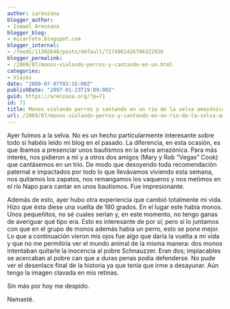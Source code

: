 ```yaml
---
author: iarenzana
blogger_author:
- Ismael Arenzana
blogger_blog:
- micarreta.blogspot.com
blogger_internal:
- /feeds/11302648/posts/default/7274961426796322926
blogger_permalink:
- /2009/07/monos-violando-perros-y-cantando-en-un.html
categories:
- Viajes
date: "2009-07-07T03:16:00Z"
publishDate: "2097-01-23T19:09:00Z"
guid: https://arenzana.org/?p=71
id: 71
title: Monos violando perros y cantando en un río de la selva amazónica
url: /2009/07/monos-violando-perros-y-cantando-en-un-rio-de-la-selva-amazonica/
---
```

Ayer fuimos a la selva. No es un hecho particularmente interesante sobre todo si habéis leído mi blog en el pasado. La diferencia, en esta ocasión, es que íbamos a presenciar unos bautismos en la selva amazónica. Para más interés, nos pidieron a mí y a otros dos amigos (Mary y Rob &#8220;Vegas&#8221; Cook) que cantásemos en un trío. De modo que desoyendo toda recomendación paternal e impactados por todo lo que llevávamos viviendo esta semana, nos quitamos los zapatos, nos remangamos los vaqueros y nos metimos en el río Napo para cantar en unos bautismos. Fue impresionante.

Además de esto, ayer hubo otra experiencia que cambió totalmente mi vida. Hizo que ésta diese una vuelta de 180 grados. En el lugar este había monos. Unos pequeñitos, no sé cuales serían y, en este momento, no tengo ganas de averiguar qué tipo era. Esto es interesante de por sí; pero si lo juntamos con que en el grupo de monos además había un perro, esto se pone mejor. Lo que a continuación vieron mis ojos fue algo que daría la vuelta a mi vida y que no me permitiría ver el mundo animal de la misma manera: dos monos intentaban quitarle la inocencia al pobre Schnauzzer. Eran dos; implacables se acercaban al pobre can que a duras penas podía defenderse. No pude ver el desenlace final de la historia ya que tenía que irme a desayunar. Aún tengo la imagen clavada en mis retinas.

Sin más por hoy me despido.

Namasté.
